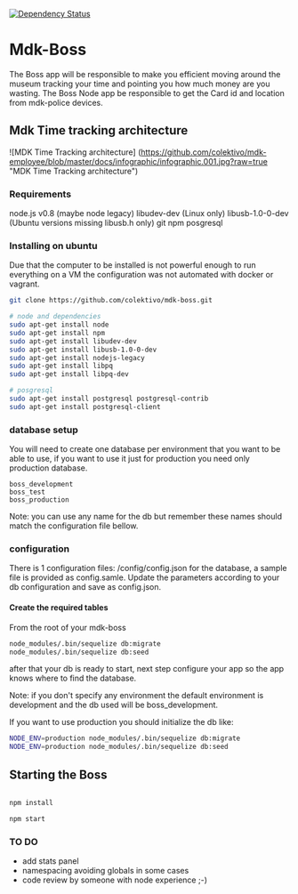 [![Dependency Status](http://david-dm.org/colektivo/mdk-boss.svg)](http://david-dm.org/colektivo/mdk-boss)

# Mdk-Boss

The Boss app will be responsible to make you efficient moving around the museum
tracking your time and pointing you how much money are you wasting.
The Boss Node app be responsible to get the Card id and location from
mdk-police devices.

## Mdk Time tracking architecture

![MDK Time Tracking architecture] (https://github.com/colektivo/mdk-employee/blob/master/docs/infographic/infographic.001.jpg?raw=true "MDK Time Tracking architecture")

### Requirements

node.js v0.8 (maybe node legacy)
libudev-dev (Linux only)
libusb-1.0-0-dev (Ubuntu versions missing libusb.h only)
git
npm
posgresql

### Installing on ubuntu

Due that the computer to be installed is not powerful enough to run everything
on a VM the configuration was not automated with docker or vagrant.

```bash
git clone https://github.com/colektivo/mdk-boss.git

# node and dependencies
sudo apt-get install node
sudo apt-get install npm
sudo apt-get install libudev-dev
sudo apt-get install libusb-1.0-0-dev
sudo apt-get install nodejs-legacy
sudo apt-get install libpq
sudo apt-get install libpq-dev

# posgresql
sudo apt-get install postgresql postgresql-contrib
sudo apt-get install postgresql-client

```

### database setup

You will need to create one database per environment that you want to be able
to use, if you want to use it just for production you need
only production database.

```
boss_development
boss_test
boss_production
```

Note: you can use any name for the db but remember these names should match the
configuration file bellow.


### configuration

There is 1 configuration files: /config/config.json for the database, a sample
file is provided as config.samle. Update the parameters according
to your db configuration and save as config.json.


#### Create the required tables

From the root of your mdk-boss

```bash
node_modules/.bin/sequelize db:migrate
node_modules/.bin/sequelize db:seed
```

after that your db is ready to start, next step configure your app so the app
knows where to find the database.

Note: if you don't specify any environment the default environment is
development and the db used will be boss_development.

If you want to use production you should initialize the db like:

```bash
NODE_ENV=production node_modules/.bin/sequelize db:migrate
NODE_ENV=production node_modules/.bin/sequelize db:seed

```

## Starting the Boss

```bash

npm install

npm start

```

### TO DO

* add stats panel
* namespacing avoiding globals in some cases
* code review by someone with node experience ;-)
